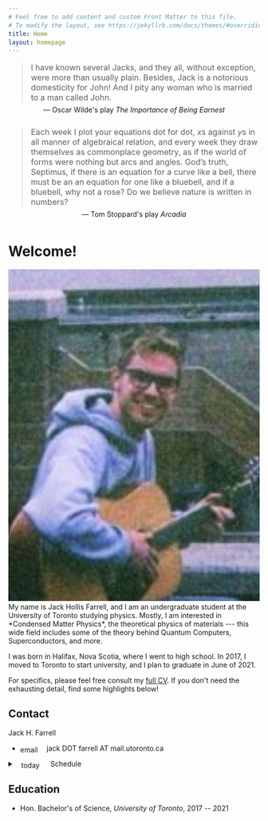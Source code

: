 ```yaml
---
# Feel free to add content and custom Front Matter to this file.
# To modify the layout, see https://jekyllrb.com/docs/themes/#overriding-theme-defaults
title: Home
layout: homepage
---
```

<div>
<span data-nosnippet>
<blockquote style="font-size:16px">I have known several Jacks, and they all, without exception, were more than usually plain. Besides, Jack is a notorious domesticity for John! And I pity any woman who is married to a man called John.</blockquote>
<p style = "font-size:14px;text-align: center;position:relative;top:-0.75em;margin-left:20px;margin-right:20px"> &mdash; Oscar Wilde's play <i>The Importance of Being Earnest</i></p>

<blockquote style="font-size:16px">Each week I plot your equations dot for dot, <i>x</i>s against <i>y</i>s in all manner of algebraical relation, and every week they draw themselves as commonplace geometry, as if the world of forms were nothing but arcs and angles.  God’s truth, Septimus, if there is an equation for a curve like a bell, there must be an an equation for one like a bluebell, and if a bluebell, why not a rose?  Do we believe nature is written in numbers?</blockquote>
<p style = "font-size:14px;text-align:center;position:relative;top:-0.75em;margin-left:20px;margin-right:20px"> &mdash; Tom Stoppard's play <i>Arcadia</i></p>
</span>
</div>



# Welcome!
<img class = "responsive" src = "/assets/farrellJPG.JPG">
My name is Jack Hollis Farrell, and I am an undergraduate student at the University of Toronto studying physics.  Mostly, I am interested in *Condensed Matter Physics*, the theoretical physics of materials --- this wide field includes some of the theory behind Quantum Computers, Superconductors, and more.

I was born in Halifax, Nova Scotia, where I went to high school. In 2017, I moved to Toronto to start university, and I plan to graduate in June of 2021.


For specifics, please feel free consult my [full CV](/assets/CV.pdf). If you don't need the exhausting detail, find some highlights below!

## Contact
Jack H. Farrell
<ul><li><span class="material-icons" style = "position:relative;top:0.2em">
email
</span>&emsp;jack DOT farrell AT mail.utoronto.ca</li></ul>


<details><summary>&ensp; <span class="material-icons" style = "position:relative;top:0.2em">
today
</span>&emsp; Schedule</summary>
<div style="margin-top:1em;margin-bottom:1em">
  <div style="position:relative;padding-top:75%;">
    <iframe src="https://calendar.google.com/calendar/embed?height=600&amp;wkst=1&amp;bgcolor=%23ffffff&amp;ctz=America%2FHalifax&amp;src=MnJyN2RwZGY4dm5mbnFidHFuNzlzZzg3NzRAZ3JvdXAuY2FsZW5kYXIuZ29vZ2xlLmNvbQ&amp;src=ZWdpbGM0Z21ydDIwamQ0NmE1Y29nOTN1MWNAZ3JvdXAuY2FsZW5kYXIuZ29vZ2xlLmNvbQ&amp;src=MDV2dmFlZGRwODNkMTBvaWlrOTVpbWs2cjBAZ3JvdXAuY2FsZW5kYXIuZ29vZ2xlLmNvbQ&amp;src=bm1wYmNsaDkydmYxOGpucG81Njh2b2prbmdAZ3JvdXAuY2FsZW5kYXIuZ29vZ2xlLmNvbQ&amp;src=Zm1yc2VyODFkazdvcm50bTU5aHI3aG1jOW9AZ3JvdXAuY2FsZW5kYXIuZ29vZ2xlLmNvbQ&amp;color=%23F09300&amp;color=%23039BE5&amp;color=%23B39DDB&amp;color=%233F51B5&amp;color=%237986CB&amp;title=Jack&#39;s%20Schedule&amp;showDate=1&amp;showPrint=0&amp;showCalendars=0&mode=WEEK" frameborder="0" allowfullscreen
      style="position:absolute;top:0;left:0;width:100%;height:100%;"></iframe>
  </div>
</div>
</details>



## Education
- Hon. Bachelor's of Science, *University of Toronto*, 2017 -- 2021

<!--
## More about Me
### Science
I am interested in *Condensed Matter Physics* on the theoretical side.  I got into physics in high school by reading lots of so-called "popular" books on the subject.  You can find a list of my favourites here.

### Filmmaking
 I've been making movies with my friends since around middle school.  For the past few years, in addition to my creative film projects, I have been exploring documentary and nonfiction filmmaking.  Lots of examples are on the <a href = "/film/">film</a> page.

### Other Interests
- *Comics:* I am a big fan of comic books and comic book movies.  There are lots of great stores in Toronto.  My "pull file" is set up at The Beguiling in toronto.  This is a great.  If you're interested for some reason, feel free to check out my (usually updated) list of books I'm following right now!
-->
